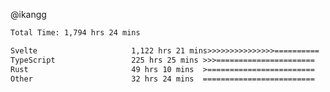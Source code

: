 @ikangg
<!--START_SECTION:waka-->

```txt
Total Time: 1,794 hrs 24 mins

Svelte                     1,122 hrs 21 mins>>>>>>>>>>>>>>>==========   61.44 %
TypeScript                 225 hrs 25 mins >>>======================   12.34 %
Rust                       49 hrs 10 mins  >========================   02.69 %
Other                      32 hrs 24 mins  =========================   01.77 %
```

<!--END_SECTION:waka-->
